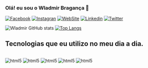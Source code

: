 ### Olá! eu sou o Wladmir Bragança 🤚

[![Facebook](https://img.shields.io/badge/Facebook-1877F2?style=for-the-badge&logo=facebook&logoColor=white)](https://facebook.com/wladmir.braganca)
[![Instagran](https://img.shields.io/badge/Instagram-E4405F?style=for-the-badge&logo=instagram&logoColor=white)](https://www.instagram.com/wladmirbraganca)
[![WebSite](https://img.shields.io/badge/website-000000?style=for-the-badge&logo=About.me&logoColor=white)](https://wlad.netlify.app/)
[![Linkedin](https://img.shields.io/badge/LinkedIn-0077B5?style=for-the-badge&logo=linkedin&logoColor=white)](https://www.linkedin.com/in/wladmir-bragan%C3%A7a-19679426/)
[![Twitter](https://img.shields.io/badge/Twitter-1DA1F2?style=for-the-badge&logo=twitter&logoColor=white)](https://twitter.com/wladmiranibal)

![Wladmir GitHub stats](https://github-readme-stats.vercel.app/api?username=wladmirbraganca&show_icons=true&theme=dracula)
[![Top Langs](https://github-readme-stats.vercel.app/api/top-langs/?username=anuraghazra&layout=compact)](https://github.com/anuraghazra/github-readme-stats)

## Tecnologias que eu utilizo no meu dia a dia.

<div style= "display: inlineBlok"></br>
<img aline= "center" alt="html5" src="https://img.shields.io/badge/HTML5-E34F26?style=for-the-badge&logo=html5&logoColor=white">
<img aline= "center" alt="html5" src="https://img.shields.io/badge/CSS3-1572B6?style=for-the-badge&logo=css3&logoColor=white">
<img aline= "center" alt="html5" src="https://img.shields.io/badge/JavaScript-F7DF1E?style=for-the-badge&logo=javascript&logoColor=black">
<img aline= "center" alt="html5" src="https://img.shields.io/badge/TypeScript-007ACC?style=for-the-badge&logo=typescript&logoColor=white">
<img aline= "center" alt="html5" src="https://img.shields.io/badge/React-20232A?style=for-the-badge&logo=react&logoColor=61DAFB">
</div>
